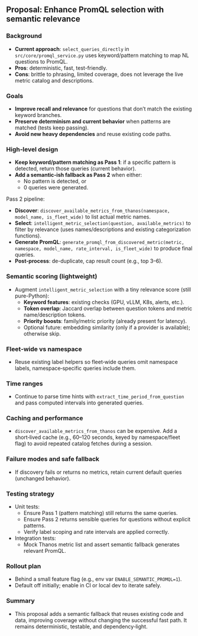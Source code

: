 ## Proposal: Enhance PromQL selection with semantic relevance

### Background
- **Current approach**: `select_queries_directly` in `src/core/promql_service.py` uses keyword/pattern matching to map NL questions to PromQL.
- **Pros**: deterministic, fast, test-friendly.
- **Cons**: brittle to phrasing, limited coverage, does not leverage the live metric catalog and descriptions.

### Goals
- **Improve recall and relevance** for questions that don’t match the existing keyword branches.
- **Preserve determinism and current behavior** when patterns are matched (tests keep passing).
- **Avoid new heavy dependencies** and reuse existing code paths.

### High‑level design
- **Keep keyword/pattern matching as Pass 1**: if a specific pattern is detected, return those queries (current behavior).
- **Add a semantic-ish fallback as Pass 2** when either:
  - No pattern is detected, or
  - 0 queries were generated.

Pass 2 pipeline:
- **Discover**: `discover_available_metrics_from_thanos(namespace, model_name, is_fleet_wide)` to list actual metric names.
- **Select**: `intelligent_metric_selection(question, available_metrics)` to filter by relevance (uses names/descriptions and existing categorization functions).
- **Generate PromQL**: `generate_promql_from_discovered_metric(metric, namespace, model_name, rate_interval, is_fleet_wide)` to produce final queries.
- **Post-process**: de-duplicate, cap result count (e.g., top 3–6).

### Semantic scoring (lightweight)
- Augment `intelligent_metric_selection` with a tiny relevance score (still pure-Python):
  - **Keyword features**: existing checks (GPU, vLLM, K8s, alerts, etc.).
  - **Token overlap**: Jaccard overlap between question tokens and metric name/description tokens.
  - **Priority boosts**: family/metric priority (already present for latency).
  - Optional future: embedding similarity (only if a provider is available); otherwise skip.

### Fleet‑wide vs namespace
- Reuse existing label helpers so fleet‑wide queries omit namespace labels, namespace‑specific queries include them.

### Time ranges
- Continue to parse time hints with `extract_time_period_from_question` and pass computed intervals into generated queries.

### Caching and performance
- `discover_available_metrics_from_thanos` can be expensive. Add a short‑lived cache (e.g., 60–120 seconds, keyed by namespace/fleet flag) to avoid repeated catalog fetches during a session.

### Failure modes and safe fallback
- If discovery fails or returns no metrics, retain current default queries (unchanged behavior).

### Testing strategy
- Unit tests:
  - Ensure Pass 1 (pattern matching) still returns the same queries.
  - Ensure Pass 2 returns sensible queries for questions without explicit patterns.
  - Verify label scoping and rate intervals are applied correctly.
- Integration tests:
  - Mock Thanos metric list and assert semantic fallback generates relevant PromQL.

### Rollout plan
- Behind a small feature flag (e.g., env var `ENABLE_SEMANTIC_PROMQL=1`).
- Default off initially; enable in CI or local dev to iterate safely.

### Summary
- This proposal adds a semantic fallback that reuses existing code and data, improving coverage without changing the successful fast path. It remains deterministic, testable, and dependency‑light.


